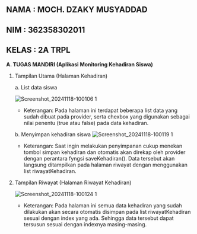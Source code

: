 **NAMA : MOCH. DZAKY MUSYADDAD**
-
**NIM : 362358302011**
-
**KELAS : 2A TRPL**
-
**A. TUGAS MANDIRI (Aplikasi Monitoring Kehadiran Siswa)**

1. Tampilan Utama (Halaman Kehadiran)
   
   a. List data siswa

   ![Screenshot_20241118-100106 1](https://github.com/user-attachments/assets/fed9033e-ac5e-453b-8fe6-7f03749086f3)
     
      - Keterangan: Pada halaman ini terdapat beberapa list data yang sudah dibuat pada provider, serta chexbox yang digunakan sebagai nilai penentu (true atau false) pada data kehadiran.
        
   b. Menyimpan kehadiran siswa
     ![Screenshot_20241118-100119 1](https://github.com/user-attachments/assets/ce07f903-4c06-4f76-a30e-7dc0699c2b3c)
     
      - Keterangan: Saat ingin melakukan penyimpanan cukup menekan tombol simpan kehadiran dan otomatis akan direkap oleh provider dengan perantara fyngsi saveKehadiran(). Data tersebut akan langsung ditampilkan pada halaman riwayat dengan menggunakan list riwayatKehadiran.


3. Tampilan Riwayat (Halaman Riwayat Kehadiran)
   
   
     ![Screenshot_20241118-100124 1](https://github.com/user-attachments/assets/a0a193d0-321c-478b-88d0-d3e08ae40627)
     
      - Keterangan: Pada halaman ini semua data kehadiran yang sudah dilakukan akan secara otomatis disimpan pada list riwayatKehadiran sesuai dengan index yang ada. Sehingga data tersebut dapat tersusun sesuai dengan indexnya masing-masing.
